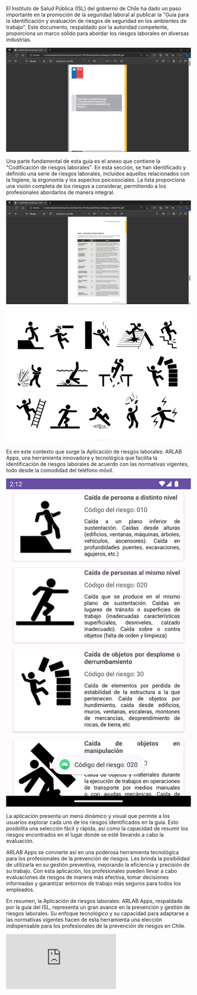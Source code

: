 El Instituto de Salud Pública (ISL) del gobierno de Chile ha dado un paso importante en la promoción de la seguridad laboral al publicar la "Guía para la identificación y evaluación de riesgos de seguridad en los ambientes de trabajo". Este documento, respaldado por la autoridad competente, proporciona un marco sólido para abordar los riesgos laborales en diversas industrias.

![](https://github.com/DavidToroH/arlabApp/blob/main/2023-05-31.png?raw=true)


Una parte fundamental de esta guía es el anexo que contiene la "Codificación de riesgos laborales". En esta sección, se han identificado y definido una serie de riesgos laborales, incluidos aquellos relacionados con la higiene, la ergonomía y los aspectos psicosociales. La lista proporciona una visión completa de los riesgos a considerar, permitiendo a los profesionales abordarlos de manera integral.

![](https://github.com/DavidToroH/arlabApp/blob/main/2023-05-31%20(1).png?raw=true)

![](https://github.com/DavidToroH/arlabApp/blob/main/caidas_a_trabajar.jpeg?raw=true)

Es en este contexto que surge la Aplicación de riesgos laborales: ARLAB Apps, una herramienta innovadora y tecnológica que facilita la identificación de riesgos laborales de acuerdo con las normativas vigentes, todo desde la comodidad del teléfono móvil.

![](https://raw.githubusercontent.com/DavidToroH/arlabApp/af7ac88a242d6fcdbeb448ff334ff33c92679b86/Screenshot_20230531_101309.png)

La aplicación presenta un menú dinámico y visual que permite a los usuarios explorar cada uno de los riesgos identificados en la guía. Esto posibilita una selección fácil y rápida, así como la capacidad de resumir los riesgos encontrados en el lugar donde se esté llevando a cabo la evaluación.

ARLAB Apps se convierte así en una poderosa herramienta tecnológica para los profesionales de la prevención de riesgos. Les brinda la posibilidad de utilizarla en su gestión preventiva, mejorando la eficiencia y precisión de su trabajo. Con esta aplicación, los profesionales pueden llevar a cabo evaluaciones de riesgos de manera más efectiva, tomar decisiones informadas y garantizar entornos de trabajo más seguros para todos los empleados.

En resumen, la Aplicación de riesgos laborales: ARLAB Apps, respaldada por la guía del ISL, representa un gran avance en la prevención y gestión de riesgos laborales. Su enfoque tecnológico y su capacidad para adaptarse a las normativas vigentes hacen de esta herramienta una elección indispensable para los profesionales de la prevención de riesgos en Chile.

![](https://www.ispch.cl/sites/default/files/D003-PR.500.02.001%20Gu%C3%ADa%20para%20la%20identificaci%C3%B3n%20y%20evaluaci%C3%B3n%20de%20riesgos%20de%20seguridad.pdf)
